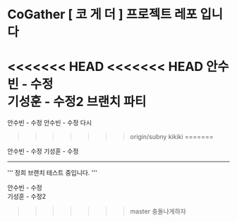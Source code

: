 # CoGather [ 코 게 더 ] 프로젝트 레포 입니다 
<<<<<<< HEAD
<<<<<<< HEAD
안수빈 - 수정  
기성훈  - 수정2 브랜치 파티
=======
안수빈 - 수정
안수빈 - 수정 다시
>>>>>>> origin/subny
>>kikiki
=======

안수빈 - 수정
기성훈  - 수정

---
'''
정희 브랜치 테스트 중입니다. 
'''

안수빈 - 수정  
기성훈  - 수정2

>>>>>>> master 충돌나게하자
